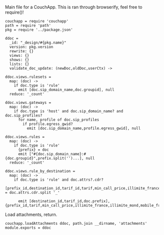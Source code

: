 Main file for a CouchApp.
This is ran through browserify, feel free to require()!

    couchapp = require 'couchapp'
    path = require 'path'
    pkg = require '../package.json'

    ddoc =
      _id: "_design/#{pkg.name}"
      version: pkg.version
      rewrite: {}
      views: {}
      shows: {}
      lists: {}
      validate_doc_update: (newDoc,oldDoc,userCtx) ->

    ddoc.views.rulesets =
      map: (doc) ->
        if doc.type is 'rule'
          emit [doc.sip_domain_name,doc.groupid], null
      reduce: '_count'

    ddoc.views.gateways =
      map: (doc) ->
        if doc.type is 'host' and doc.sip_domain_name? and doc.sip_profiles?
          for name, profile of doc.sip_profiles
            if profile.egress_gwid?
              emit [doc.sip_domain_name,profile.egress_gwid], null

    ddoc.views.rules =
      map: (doc) ->
        if doc.type is 'rule'
          {prefix} = doc
          emit ["#{doc.sip_domain_name}:#{doc.groupid}",prefix.split('')...], null
      reduce: '_count'

    ddoc.views.rule_by_destination =
      map: (doc) ->
        if doc.type is 'rule' and doc.attrs?.cdr?
          [prefix_id,destination_id,tarif_id,tarif,min_call_price,illimite_france,illimite_monde,mobile_fr] = doc.attrs.cdr.split '_'

          emit [destination_id,tarif_id,doc.prefix], {prefix_id,tarif,min_call_price,illimite_france,illimite_mond,mobile_fr}

Load attachments, return.

    couchapp.loadAttachments ddoc, path.join __dirname, 'attachments'
    module.exports = ddoc
